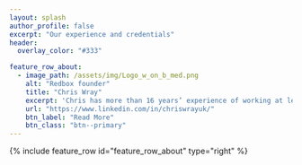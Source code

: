 ```yaml
---
layout: splash
author_profile: false
excerpt: "Our experience and credentials"
header:
  overlay_color: "#333"

feature_row_about:
  - image_path: /assets/img/Logo_w_on_b_med.png
    alt: "Redbox founder"
    title: "Chris Wray"
    excerpt: 'Chris has more than 16 years’ experience of working at leading investment managers and academic institutions in London and New York. This includes time with BlackRock Investment Managers (2006-2013) where he worked as a risk manager, quantitative analyst and portfolio manager, and has partnered closely with BlackRock Solutions (BRS) since its formation in Europe. Overall, Chris has accumulated 14 years' experience working with Aladdin, and business stakeholders of all levels. In this time, Chris has contributed a number of features to the platform which clients benefit from today, and gained deep knowledge of the Aladdin data model and many front-office and operational toolsets. He has a proven track record in helping investment management companies solve complex problems and extract value from operating platforms, such as Aladdin.\ Chris retains a very strong BRS network and is well-known to many senior leaders within BRS, enabling him to keep abreast of Aladdin product developments. Chris graduated from the University of Cambridge with BA & MMath in mathematics, and the University of London with MSc in financial engineering, MRes in computer science & PhD in Mathematics.'
    url: "https://www.linkedin.com/in/chriswrayuk/"
    btn_label: "Read More"
    btn_class: "btn--primary"
---
```


{% include feature_row id="feature_row_about" type="right" %}
